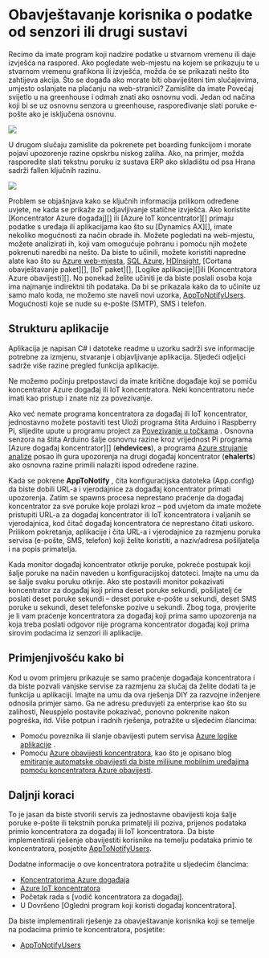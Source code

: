 <properties 
   pageTitle="Obavještavanje korisnika o podatke od senzori ili drugi sustavi | Microsoft Azure"
   description="U članku se opisuje kako koristiti događaj koncentratora za obavještavanje korisnika o senzor podataka."
   services="event-hubs"
   documentationCenter="na"
   authors="spyrossak"
   manager="timlt"
   editor="" />
<tags 
   ms.service="event-hubs"
   ms.devlang="na"
   ms.topic="article"
   ms.tgt_pltfrm="na"
   ms.workload="na"
   ms.date="08/25/2016"
   ms.author="spyros;sethm" />

# <a name="notify-users-of-data-received-from-sensors-or-other-systems"></a>Obavještavanje korisnika o podatke od senzori ili drugi sustavi

Recimo da imate program koji nadzire podatke u stvarnom vremenu ili daje izvješća na raspored. Ako pogledate web-mjestu na kojem se prikazuju te u stvarnom vremenu grafikona ili izvješća, možda će se prikazati nešto što zahtijeva akcija. Što se događa ako morate biti obaviješteni tim slučajevima, umjesto oslanjate na plaćanju na web-stranici? Zamislite da imate Povećaj svijetlo u na greenhouse i odmah znati ako osnovnu vodi. Jedan od načina koji bi se uz osnovnu senzora u greenhouse, raspoređivanje slati poruke e-pošte ako je isključena osnovnu.

![][1]

U drugom slučaju zamislite da pokrenete pet boarding funkcijom i morate pojavi upozorenje razine opskrbu niskog zaliha. Ako, na primjer, možda rasporedite slati tekstnu poruku iz sustava ERP ako skladištu od psa Hrana sadrži fallen ključnih razinu. 

![][2]

Problem se objašnjava kako se ključnih informacija prilikom određene uvjete, ne kada se prikaže za odjavljivanje statične izvješća. Ako koristite [Koncentrator Azure događaj][] ili [Azure IoT koncentrator][] primaju podatke s uređaja ili aplikacijama kao što su [Dynamics AX][], imate nekoliko mogućnosti za način obrade ih. Možete pogledati na web-mjestu, možete analizirati ih, koji vam omogućuje pohranu i pomoću njih možete pokrenuti naredbi na nešto. Da biste to učinili, možete koristiti napredne alate kao što su [Azure web-mjesta][], [SQL Azure][], [HDInsight][], [Cortana obavještavanje paket][], [IoT paket][], [Logike aplikacije][]ili [Koncentratora Azure obavijesti][]. No ponekad želite učiniti je da biste poslali osoba koja ima najmanje indirektni tih podataka. Da bi se prikazala kako da to učinite uz samo malo koda, ne možemo ste naveli novi uzorka, [AppToNotifyUsers][]. Mogućnosti koje se nude su e-pošte (SMTP), SMS i telefon.

## <a name="application-structure"></a>Strukturu aplikacije

Aplikacija je napisan C# i datoteke readme u uzorku sadrži sve informacije potrebne za izmjenu, stvaranje i objavljivanje aplikacija. Sljedeći odjeljci sadrže više razine pregled funkcija aplikacije.

Ne možemo počinju pretpostavci da imate kritične događaje koji se pomiču koncentrator Azure događaj ili IoT koncentratora. Neki koncentratoru neće imati kao pristup i znate niz za povezivanje.

Ako već nemate programa koncentratora za događaj ili IoT koncentrator, jednostavno možete postaviti test Uloži programa štita Arduino i Raspberry Pi, slijedite upute u programu project za [Povezivanje u točkama](https://github.com/Azure/connectthedots) . Osnovna senzora na štita Arduino šalje osnovnu razine kroz vrijednost Pi programa [Azure događaj koncentrator][] (**ehdevices**), a programa [Azure strujanje analize](https://azure.microsoft.com/services/stream-analytics/) posao ih gura upozorenja na drugi događaj koncentrator (**ehalerts**) ako osnovna razine primili nalaziti ispod određene razine.

Kada se pokrene **AppToNotify** , čita konfiguracijska datoteka (App.config) da biste dobili URL-a i vjerodajnice za događaj koncentrator primati upozorenja. Zatim se spawns procesa neprestano praćenje da događaj koncentrator za sve poruke koje prolazi kroz – pod uvjetom da imate možete pristupiti URL-a za događaj koncentrator ili IoT koncentratora i valjanih se vjerodajnica, kod čitač događaj koncentratora će neprestano čitati uskoro. Prilikom pokretanja, aplikacije i čita URL-a i vjerodajnice za razmjenu poruka servisa (e-pošte, SMS, telefon) koji želite koristiti, a naziv/adresa pošiljatelja i na popis primatelja.

Kada monitor događaj koncentrator otkrije poruke, pokreće postupak koji šalje poruke na način naveden u konfiguracijskoj datoteci. Imajte na umu da se šalje svaku poruku otkrije. Ako ste postavili monitor pokazivati koncentrator za događaj koji prima deset poruke sekundi, pošiljatelj će poslati deset poruke sekundi – deset poruke e-pošte u sekundi, deset SMS poruke u sekundi, deset telefonske pozive u sekundi. Zbog toga, provjerite je li vam praćenje koncentratora za događaj koji prima samo upozorenja na koja treba poslati odgovor nije programa koncentrator događaj koji prima sirovim podacima iz senzori ili aplikacije.

## <a name="applicability"></a>Primjenjivošću kako bi

Kod u ovom primjeru prikazuje se samo praćenje događaja koncentratora i da biste pozvali vanjske servise za razmjenu za slučaj da želite dodati ta je funkcija u aplikaciji. Imajte na umu da ova rješenja DIY za razvojne inženjere odnosila primjer samo. Ga ne adresu preduvjeti za enterprise kao što su zalihosti, Neuspjelo postavite pokazivač, ponovno pokrenite nakon pogreška, itd. Više potpun i radnih rješenja, potražite u sljedećim člancima:

- Pomoću poveznika ili slanje obavijesti putem servisa [Azure logike aplikacije](../app-service-logic/app-service-logic-connectors-list.md) .
- Pomoću [Azure obavijesti koncentratora](https://msdn.microsoft.com/library/azure/jj927170.aspx), kao što je opisano blog [emitiranje automatske obavijesti da biste milijune mobilnim uređajima pomoću koncentratora Azure obavijesti](http://weblogs.asp.net/scottgu/broadcast-push-notifications-to-millions-of-mobile-devices-using-windows-azure-notification-hubs). 

## <a name="next-steps"></a>Daljnji koraci

To je jasan da biste stvorili servis za jednostavne obavijesti koja šalje poruke e-pošte ili tekstnih poruka primatelji ili poziva, prijenos podataka primio koncentratora za događaj ili IoT koncentratora. Da biste implementirali rješenje obavijestiti korisnike na temelju podataka primio te koncentratora, posjetite [AppToNotifyUsers][].

Dodatne informacije o ove koncentratora potražite u sljedećim člancima:

- [Koncentratorima Azure događaja]
- [Azure IoT koncentratora]
- Početak rada s [vodič koncentratora za događaj].
- U Dovršeno [Ogledni program koji koristi događaj koncentratora].

Da biste implementirali rješenje za obavještavanje korisnika koji se temelje na podacima primio te koncentratora, posjetite:

- [AppToNotifyUsers][]

[Praktični vodič koncentratora događaja]: event-hubs-csharp-ephcs-getstarted.md
[Azure IoT koncentratora]: https://azure.microsoft.com/services/iot-hub/
[Koncentratorima Azure događaja]: https://azure.microsoft.com/services/event-hubs/
[Koncentrator Azure događaja]: https://azure.microsoft.com/services/event-hubs/
[primjer aplikacije koja koristi događaj koncentratora]: https://code.msdn.microsoft.com/Service-Bus-Event-Hub-286fd097
[AppToNotifyUsers]: https://github.com/Azure-Samples/event-hubs-dotnet-user-notifications
[Dynamics AX za Outlook]: http://www.microsoft.com/dynamics/erp-ax-overview.aspx
[Azure web-mjesta]: https://azure.microsoft.com/services/app-service/web/
[SQL Azure]: https://azure.microsoft.com/services/sql-database/
[HDInsight]: https://azure.microsoft.com/services/hdinsight/
[Cortana obavještavanje paketa]: http://www.microsoft.com/server-cloud/cortana-analytics-suite/Overview.aspx?WT.srch=1&WT.mc_ID=SEM_lLFwOJm3&bknode=BlueKai
[Paket IoT]: https://azure.microsoft.com/solutions/iot-suite/
[Logika aplikacije]: https://azure.microsoft.com/services/app-service/logic/
[Azure obavijesti koncentratora]: https://azure.microsoft.com/services/notification-hubs/
[Azure Stream Analytics]: https://azure.microsoft.com/services/stream-analytics/
 
[1]: ./media/event-hubs-sensors-notify-users/event-hubs-sensor-alert.png
[2]: ./media/event-hubs-sensors-notify-users/event-hubs-erp-alert.png